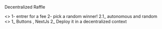 Decentralized Raffle

<<Writing the contracts>>
1- entrer for a fee
2- pick a random winner!
	2.1_ autonomous and random
<<Build the front end>>
1_ Buttons , NextJs
2_ Deploy it in a decentralized context

